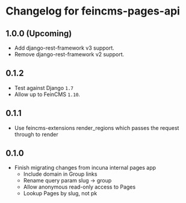 # Changelog for feincms-pages-api

## 1.0.0 (Upcoming)

* Add django-rest-framework v3 support.
* Remove django-rest-framework v2 support.

## 0.1.2

* Test against Django `1.7`
* Allow up to FeinCMS `1.10`.

## 0.1.1

* Use feincms-extensions render_regions which passes the request through to render

## 0.1.0

* Finish migrating changes from incuna internal pages app
    * Include domain in Group links
    * Rename query param slug -> group
    * Allow anonymous read-only access to Pages
    * Lookup Pages by slug, not pk
